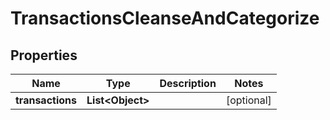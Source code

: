 
# TransactionsCleanseAndCategorize

## Properties
Name | Type | Description | Notes
------------ | ------------- | ------------- | -------------
**transactions** | **List&lt;Object&gt;** |  |  [optional]



